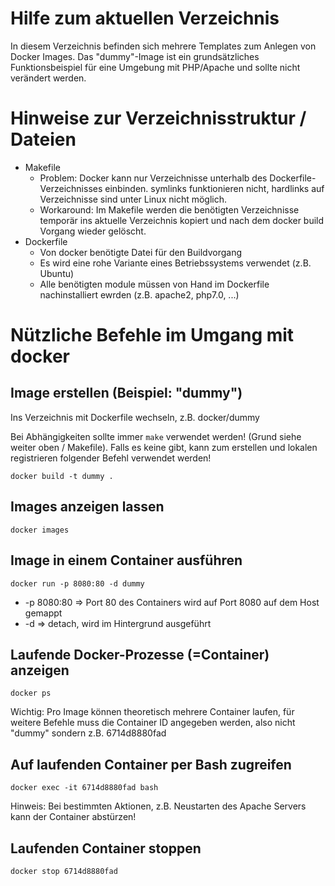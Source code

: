 # Hilfe zum aktuellen Verzeichnis

In diesem Verzeichnis befinden sich mehrere Templates zum Anlegen von Docker Images.
Das "dummy"-Image ist ein grundsätzliches Funktionsbeispiel für eine Umgebung mit PHP/Apache
und sollte nicht verändert werden.

# Hinweise zur Verzeichnisstruktur / Dateien
* Makefile
  * Problem: Docker kann nur Verzeichnisse unterhalb des Dockerfile-Verzeichnisses einbinden. symlinks funktionieren nicht, hardlinks auf Verzeichnisse sind unter Linux nicht möglich.
  * Workaround: Im Makefile werden die benötigten Verzeichnisse temporär ins aktuelle Verzeichnis kopiert und nach dem docker build Vorgang wieder gelöscht.
* Dockerfile
  * Von docker benötigte Datei für den Buildvorgang
  * Es wird eine rohe Variante eines Betriebssystems verwendet (z.B. Ubuntu)
  * Alle benötigten module müssen von Hand im Dockerfile nachinstalliert ewrden (z.B. apache2, php7.0, ...)


# Nützliche Befehle im Umgang mit docker

## Image erstellen (Beispiel: "dummy")
Ins Verzeichnis mit Dockerfile wechseln, z.B. docker/dummy

Bei Abhängigkeiten sollte immer `make` verwendet werden! (Grund siehe weiter oben / Makefile).
Falls es keine gibt, kann zum erstellen und lokalen registrieren folgender Befehl verwendet werden!

`docker build -t dummy .`

## Images anzeigen lassen
`docker images`

## Image in einem Container ausführen
`docker run -p 8080:80 -d dummy`
* -p 8080:80 => Port 80 des Containers wird auf Port 8080 auf dem Host gemappt
* -d => detach, wird im Hintergrund ausgeführt

## Laufende Docker-Prozesse (=Container) anzeigen
`docker ps`

Wichtig: Pro Image können theoretisch mehrere Container laufen, für weitere Befehle muss die Container ID angegeben werden, also nicht "dummy" sondern z.B. 6714d8880fad

## Auf laufenden Container per Bash zugreifen
`docker exec -it 6714d8880fad bash`

Hinweis: Bei bestimmten Aktionen, z.B. Neustarten des Apache Servers kann der Container abstürzen!

## Laufenden Container stoppen
`docker stop 6714d8880fad`
